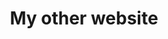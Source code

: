 ---
layout: external
title: My other website
tags:
    - personal
excerpt: https://danielflannery.ie
summary: My other website
external_url: https://danielflannery.ie
---